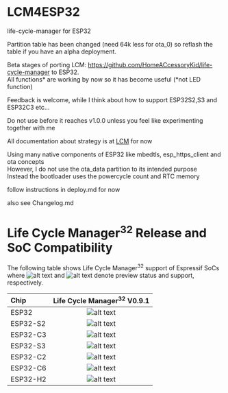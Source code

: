 # LCM4ESP32
life-cycle-manager for ESP32

Partition table has been changed (need 64k less for ota_0) so reflash the table if you have an alpha deployment.  

Beta stages of porting LCM: https://github.com/HomeACcessoryKid/life-cycle-manager to ESP32.  
All functions* are working by now so it has become useful (*not LED function)

Feedback is welcome, while I think about how to support ESP32S2,S3 and ESP32C3 etc...

Do not use before it reaches v1.0.0 unless you feel like experimenting together with me  

All documentation about strategy is at [LCM](https://github.com/HomeACcessoryKid/life-cycle-manager) for now  

Using many native components of ESP32 like mbedtls, esp_https_client and ota concepts  
However, I do not use the ota_data partition to its intended purpose  
Instead the bootloader uses the powercycle count and RTC memory  

follow instructions in deploy.md for now

also see Changelog.md

# Life Cycle Manager<sup>32</sup> Release and SoC Compatibility

The following table shows Life Cycle Manager<sup>32</sup> support of Espressif SoCs where ![alt text][preview] and ![alt text][supported] denote preview status and support, respectively.

|Chip         |          Life Cycle Manager<sup>32</sup> V0.9.1         |
|:----------- |:---------------------:|
|ESP32        |![alt text][supported] |
|ESP32-S2     |![alt text][supported] |
|ESP32-C3     |![alt text][supported] | 
|ESP32-S3     |![alt text][preview]   |
|ESP32-C2     |![alt text][preview]   |
|ESP32-C6     |![alt text][preview]   |
|ESP32-H2     |![alt text][preview]   | 

[supported]: https://img.shields.io/badge/-supported-green "supported"
[preview]: https://img.shields.io/badge/-preview-orange "preview"

